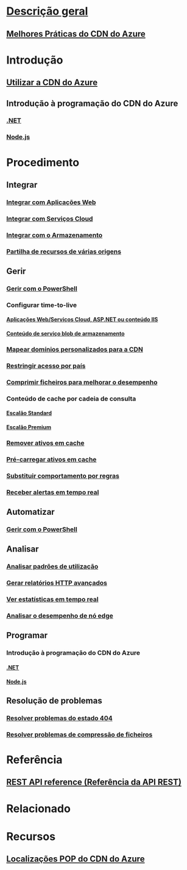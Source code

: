 # [Descrição geral](cdn-overview.md)
## [Melhores Práticas do CDN do Azure](../best-practices-cdn.md?toc=%2fazure%2fcdn%2ftoc.json)
# Introdução
## [Utilizar a CDN do Azure](cdn-create-new-endpoint.md)
## Introdução à programação do CDN do Azure
### [.NET](cdn-app-dev-net.md)
### [Node.js](cdn-app-dev-node.md)

# Procedimento
## Integrar
### [Integrar com Aplicações Web](../app-service-web/cdn-websites-with-cdn.md?toc=%2fazure%2fcdn%2ftoc.json)
### [Integrar com Serviços Cloud](cdn-cloud-service-with-cdn.md)
### [Integrar com o Armazenamento](cdn-create-a-storage-account-with-cdn.md)
### [Partilha de recursos de várias origens](cdn-cors.md)

## Gerir
### [Gerir com o PowerShell](cdn-manage-powershell.md)
### Configurar time-to-live
#### [Aplicações Web/Serviços Cloud, ASP.NET ou conteúdo IIS](cdn-manage-expiration-of-cloud-service-content.md)
#### [Conteúdo de serviço blob de armazenamento](cdn-manage-expiration-of-blob-content.md)
### [Mapear domínios personalizados para a CDN](cdn-map-content-to-custom-domain.md)
### [Restringir acesso por país](cdn-restrict-access-by-country.md)
### [Comprimir ficheiros para melhorar o desempenho](cdn-improve-performance.md)
### Conteúdo de cache por cadeia de consulta
#### [Escalão Standard](cdn-query-string.md)
#### [Escalão Premium](cdn-query-string-premium.md)
### [Remover ativos em cache](cdn-purge-endpoint.md)
### [Pré-carregar ativos em cache](cdn-preload-endpoint.md)
### [Substituir comportamento por regras](cdn-rules-engine.md)
### [Receber alertas em tempo real](cdn-real-time-alerts.md)

## Automatizar
### [Gerir com o PowerShell](cdn-manage-powershell.md)

## Analisar
### [Analisar padrões de utilização](cdn-analyze-usage-patterns.md)
### [Gerar relatórios HTTP avançados](cdn-advanced-http-reports.md)
### [Ver estatísticas em tempo real](cdn-real-time-stats.md)
### [Analisar o desempenho de nó edge](cdn-edge-performance.md)

## Programar
### Introdução à programação do CDN do Azure
#### [.NET](cdn-app-dev-net.md)
#### [Node.js](cdn-app-dev-node.md)

## Resolução de problemas
### [Resolver problemas do estado 404](cdn-troubleshoot-endpoint.md)
### [Resolver problemas de compressão de ficheiros](cdn-troubleshoot-compression.md)

# Referência
## [REST API reference (Referência da API REST)](https://msdn.microsoft.com/library/mt634456.aspx)

# Relacionado

# Recursos
## [Localizações POP do CDN do Azure](cdn-pop-locations.md)


<!--HONumber=Nov16_HO2-->



